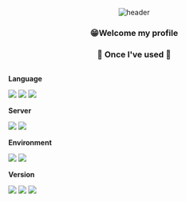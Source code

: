 <div align="center">
  
  ![header](https://capsule-render.vercel.app/api?type=Cylinder&text=Dreamers'DreamsComeTrue)

  ### 😁Welcome my profile
  
  ### 🔨 Once I've used 🔨
<div style="display:flex; flex-direction:column; align-items:flex-start;">
    <!-- Language -->
    <p><strong>Language</strong></p>
    <div>
        <img src="https://img.shields.io/badge/Java-007396?style=for-the-badge&logo=Java&logoColor=white"> 
        <img src="https://img.shields.io/badge/C-A8B9CC?style=for-the-badge&logo=C&logoColor=white"> 
        <img src="https://img.shields.io/badge/python-3776AB?style=for-the-badge&logo=python&logoColor=white"> 
    </div>
    <!-- Server -->
    <p><strong>Server</strong></p>
    <div>
        <img src="https://img.shields.io/badge/Ubuntu-E95420?style=for-the-badge&logo=Ubuntu&logoColor=black"> 
        <img src="https://img.shields.io/badge/XAMPP-FB7A24?style=for-the-badge&logo=XAMPP&logoColor=black"> 
    </div>
    <!-- Environment -->
    <p><strong>Environment</strong></p>
    <div>
        <img src="https://img.shields.io/badge/VMware-607078?style=for-the-badge&logo=VMware&logoColor=white">
        <img src="https://img.shields.io/badge/VScode-007ACC?style=for-the-badge&logo=Visual Studio Code&logoColor=white">
    </div>  
    <!-- Version -->
    <p><strong>Version</strong></p>
    <div>
        <img src="https://img.shields.io/badge/SVN-809CC9?style=for-the-badge&logo=Subversion&logoColor=white">
        <img src="https://img.shields.io/badge/Git-F05032?style=for-the-badge&logo=Git&logoColor=white">
        <img src="https://img.shields.io/badge/GitHub-181717?style=for-the-badge&logo=GitHub&logoColor=white">
</div><br>
</div>
</div>

<!--
**JC-CHOI/JC-CHOI** is a ✨ _special_ ✨ repository because its `README.md` (this file) appears on your GitHub profile.

Here are some ideas to get you started:

- 🔭 I’m currently working on ...
- 🌱 I’m currently learning ...
- 👯 I’m looking to collaborate on ...
- 🤔 I’m looking for help with ...
- 💬 Ask me about ...
- 📫 How to reach me: ...
- 😄 Pronouns: ...
- ⚡ Fun fact: ...
-->
